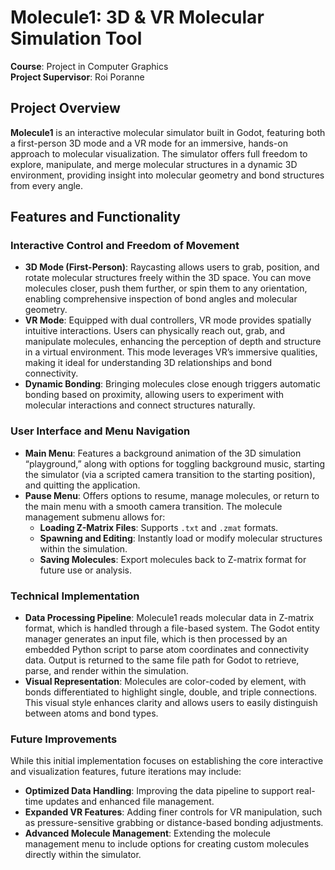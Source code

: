 # Molecule1: 3D & VR Molecular Simulation Tool

**Course**: Project in Computer Graphics  
**Project Supervisor**: Roi Poranne

## Project Overview

**Molecule1** is an interactive molecular simulator built in Godot, featuring both a first-person 3D mode and a VR mode for an immersive, hands-on approach to molecular visualization. The simulator offers full freedom to explore, manipulate, and merge molecular structures in a dynamic 3D environment, providing insight into molecular geometry and bond structures from every angle.

## Features and Functionality

### Interactive Control and Freedom of Movement

- **3D Mode (First-Person)**: Raycasting allows users to grab, position, and rotate molecular structures freely within the 3D space. You can move molecules closer, push them further, or spin them to any orientation, enabling comprehensive inspection of bond angles and molecular geometry.
- **VR Mode**: Equipped with dual controllers, VR mode provides spatially intuitive interactions. Users can physically reach out, grab, and manipulate molecules, enhancing the perception of depth and structure in a virtual environment. This mode leverages VR’s immersive qualities, making it ideal for understanding 3D relationships and bond connectivity.
- **Dynamic Bonding**: Bringing molecules close enough triggers automatic bonding based on proximity, allowing users to experiment with molecular interactions and connect structures naturally.

### User Interface and Menu Navigation

- **Main Menu**: Features a background animation of the 3D simulation “playground,” along with options for toggling background music, starting the simulator (via a scripted camera transition to the starting position), and quitting the application.
- **Pause Menu**: Offers options to resume, manage molecules, or return to the main menu with a smooth camera transition. The molecule management submenu allows for:
  - **Loading Z-Matrix Files**: Supports `.txt` and `.zmat` formats.
  - **Spawning and Editing**: Instantly load or modify molecular structures within the simulation.
  - **Saving Molecules**: Export molecules back to Z-matrix format for future use or analysis.

### Technical Implementation

- **Data Processing Pipeline**: Molecule1 reads molecular data in Z-matrix format, which is handled through a file-based system. The Godot entity manager generates an input file, which is then processed by an embedded Python script to parse atom coordinates and connectivity data. Output is returned to the same file path for Godot to retrieve, parse, and render within the simulation.
- **Visual Representation**: Molecules are color-coded by element, with bonds differentiated to highlight single, double, and triple connections. This visual style enhances clarity and allows users to easily distinguish between atoms and bond types.

### Future Improvements

While this initial implementation focuses on establishing the core interactive and visualization features, future iterations may include:
- **Optimized Data Handling**: Improving the data pipeline to support real-time updates and enhanced file management.
- **Expanded VR Features**: Adding finer controls for VR manipulation, such as pressure-sensitive grabbing or distance-based bonding adjustments.
- **Advanced Molecule Management**: Extending the molecule management menu to include options for creating custom molecules directly within the simulator.
